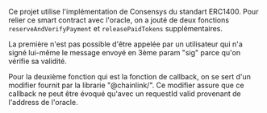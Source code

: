 Ce projet utilise l'implémentation de Consensys du standart ERC1400. Pour relier ce smart contract avec l'oracle, on a jouté de deux fonctions `reserveAndVerifyPayment` et `releasePaidTokens` supplémentaires.

La première n'est pas possible d'être appelée par un utilisateur qui n'a signé lui-même le message envoyé en 3ème param "sig" parce qu'on vérifie sa validité.

Pour la deuxième fonction qui est la fonction de callback, on se sert d'un modifier fournit par la librarie "@chainlink/". Ce modifier assure que ce callback ne peut être évoqué qu'avec un requestId valid provenant de l'address de l'oracle.
